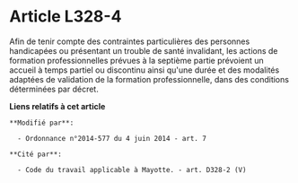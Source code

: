 # Article L328-4

Afin de tenir compte des contraintes particulières des personnes handicapées ou présentant un trouble de santé invalidant,
les actions de formation professionnelles prévues à la septième partie prévoient un accueil à temps partiel ou discontinu
ainsi qu'une durée et des modalités adaptées de validation de la formation professionnelle, dans des conditions déterminées
par décret.

**Liens relatifs à cet article**

	**Modifié par**:

	  - Ordonnance n°2014-577 du 4 juin 2014 - art. 7

	**Cité par**:

	  - Code du travail applicable à Mayotte. - art. D328-2 (V)
